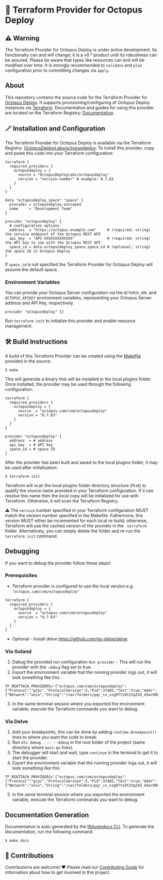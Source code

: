 # 🐙 Terraform Provider for Octopus Deploy

## :warning: Warning

The Terraform Provider for Octopus Deploy is under active development. Its functionalty can and will change; it is a v0.\* product until its robustness can be assured. Please be aware that types like resources can and will be modified over time. It is strongly recommended to `validate` and `plan` configuration prior to committing changes via `apply`.

## About

This repository contains the source code for the Terraform Provider for [Octopus Deploy](https://octopus.com). It supports provisioning/configuring of Octopus Deploy instances via [Terraform](https://www.terraform.io/). Documentation and guides for using this provider are located on the Terraform Registry: [Documentation](https://registry.terraform.io/providers/OctopusDeployLabs/octopusdeploy/latest/docs).

## 🪄 Installation and Configuration

The Terraform Provider for Octopus Deploy is available via the Terraform Registry: [OctopusDeployLabs/octopusdeploy](https://registry.terraform.io/providers/OctopusDeployLabs/octopusdeploy). To install this provider, copy and paste this code into your Terraform configuration:

```hcl
terraform {
  required_providers {
    octopusdeploy = {
      source = "OctopusDeployLabs/octopusdeploy"
      version = "version-number" # example: 0.7.62
    }
  }
}

data "octopusdeploy_space" "space" {
  provider = octopusdeploy.unscoped
  name     = "Development Team"
}

provider "octopusdeploy" {
  # configuration options
  address  = "https://octopus.example.com"     # (required; string) the service endpoint of the Octopus REST API
  api_key  = "API-XXXXXXXXXXXXX"               # (required; string) the API key to use with the Octopus REST API
  space_id = data.octopusdeploy_space.space.id # (optional; string) the space ID in Octopus Deploy
}
```

If `space_id` is not specified the Terraform Provider for Octopus Deploy will assume the default space.

### Environment Variables

You can provide your Octopus Server configuration via the `OCTOPUS_URL` and `OCTOPUS_APIKEY` environment variables, representing your Octopus Server address and API Key, respectively.

```hcl
provider "octopusdeploy" {}
```

Run `terraform init` to initialize this provider and enable resource management.

## 🛠 Build Instructions

A build of this Terraform Provider can be created using the [Makefile](https://github.com/OctopusDeployLabs/terraform-provider-octopusdeploy/blob/master/Makefile) provided in the source:

```shell
$ make
```

This will generate a binary that will be installed to the local plugins folder. Once installed, the provider may be used through the following configuration:

```hcl
terraform {
  required_providers {
    octopusdeploy = {
      source  = "octopus.com/com/octopusdeploy"
      version = "0.7.63"
    }
  }
}

provider "octopusdeploy" {
  address  = # address
  api_key  = # API key
  space_id = # space ID
}
```

After the provider has been built and saved to the local plugins folder, it may be used after initialization:

```shell
$ terraform init
```

Terraform will scan the local plugins folder directory structure (first) to qualify the source name provided in your Terraform configuration. If it can resolve this name then the local copy will be initialized for use with Terraform. Otherwise, it will scan the Terraform Registry.

:warning: The `version` number specified in your Terraform configuration MUST match the version number specified in the Makefile. Futhermore, this version MUST either be incremented for each local re-build; otherwise, Terraform will use the cached version of the provider in the `.terraform` folder. Alternatively, you can simply delete the folder and re-run the `terraform init` command.

## Debugging 
If you want to debug the provider follow these steps!

### Prerequisites
- Terraform provider is configured to use the local version e.g. `"octopus.com/com/octopusdeploy"`
```hcl
terraform {
  required_providers {
    octopusdeploy = {
      source  = "octopus.com/com/octopusdeploy"
      version = "0.7.63"
    }
  }
}
```
- Optional - Install delve https://github.com/go-delve/delve

### Via Goland
1. Debug the provided run configuration `Run provider` - This will run the provider with the `-debug` flag set to true.
2. Export the environment variable that the running provider logs out, it will look something like this:
```shell
TF_REATTACH_PROVIDERS='{"octopus.com/com/octopusdeploy":{"Protocol":"grpc","ProtocolVersion":5,"Pid":37485,"Test":true,"Addr":{"Network":"unix","String":"/var/folders/pq/_cv_xzg97ts8t2tq25d_43wr0000gn/T/plugin447612806"}}}'
```
3. In the same terminal session where you exported the environment variable, execute the Terraform commands you want to debug.

### Via Delve
1. Add your breakpoints, this can be done by adding `runtime.Breakpoint()` lines to where you want the code to break.
2. Run `dlv debug . -- --debug` in the root folder of the project (same directory where `main.go` lives).
3. The debugger will start and wait, type `continue` in the terminal to get it to start the provider.
4. Export the environment variable that the running provider logs out, it will look something like this:
```shell
TF_REATTACH_PROVIDERS='{"octopus.com/com/octopusdeploy":{"Protocol":"grpc","ProtocolVersion":5,"Pid":37485,"Test":true,"Addr":{"Network":"unix","String":"/var/folders/pq/_cv_xzg97ts8t2tq25d_43wr0000gn/T/plugin447612806"}}}'
```
5. In the same terminal session where you exported the environment variable, execute the Terraform commands you want to debug.

## Documentation Generation

Documentation is auto-generated by the [tfplugindocs CLI](https://github.com/hashicorp/terraform-plugin-docs). To generate the documentation, run the following command:

```shell
$ make docs
```

## 🤝 Contributions

Contributions are welcome! :heart: Please read our [Contributing Guide](CONTRIBUTING.md) for information about how to get involved in this project.
